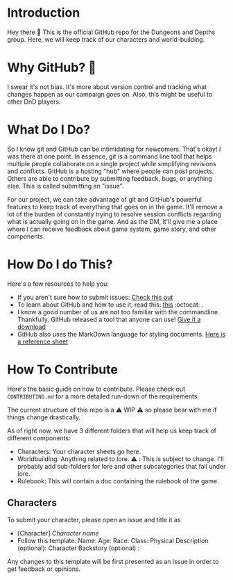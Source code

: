 # Introduction

Hey there :wave:
This is the official GitHub repo for the Dungeons and Depths group. Here, we will keep track of our characters and world-building.

# Why GitHub? 🤔

I swear it's not bias. It's more about version control and tracking what changes happen as our campaign goes on. Also, this might be useful to other DnD players.

# What Do I Do?

So I know git and GitHub can be intimidating for newcomers. That's okay! I was there at one point. In essence, git is a command line tool that helps multiple people collaborate on a single project while simplifying revisions and conflicts. GitHub is a hosting "hub" where people can post projects. Others are able to contribute by submitting feedback, bugs, or anything else. This is called submitting an "issue".

For our project, we can take advantage of git and GitHub's powerful features to keep track of everything that goes on in the game. It'll remove a lot of the burden of constantly trying to resolve session conflicts regarding what is actually going on in the game. And as the DM, it'll give me a place where I can receive feedback about game system, game story, and other components.

# How Do I do This?

Here's a few resources to help you:
* If you aren't sure how to submit issues: [Check this out](https://guides.github.com/features/issues/)
* To learn about GitHub and how to use it, read this: [this](https://guides.github.com/activities/hello-world/) :octocat: .
* I know a good number of us are not too familiar with the commandline. Thankfully, GitHub released a tool that anyone can use! [Give it a download](https://desktop.github.com/)
* GitHub also uses the MarkDown language for styling documents. [Here is a reference sheet](https://github.com/adam-p/markdown-here/wiki/Markdown-Cheatsheet)

# How To Contribute
Here's the basic guide on how to contribute. Please check out ```CONTRIBUTING.md``` for a more detailed run-down of the requirements.

The current structure of this repo is a :warning: WIP :warning: so please bear with me if things change drastically.

As of right now, we have 3 different folders that will help us keep track of different components:
* Characters: Your character sheets go here.
* Worldbuilding: Anything related to lore. :warning: : This is subject to change. I'll probably add sub-folders for lore and other subcategories that fall under lore.
* Rulebook: This will contain a doc containing the rulebook of the game.


## Characters

To submit your character, please open an issue and title it as
* [Character] _Character name_
* Follow this template:
    Name:
    Age:
    Race:
    Class:
    Physical Description (optional):
    Character Backstory (optional) :

Any changes to this template will be first presented as an issue in order to get feedback or opinions.
